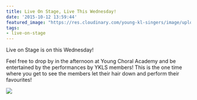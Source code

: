 ```yaml
---
title: Live On Stage, Live This Wednesday!
date: '2015-10-12 13:59:44'
featured_image: "https://res.cloudinary.com/young-kl-singers/image/upload/c_crop,h_1293,w_2300,x_430,y_400/v1520597570/151012_Live_On_Stage_Live_This_Wednesday_Feature.jpg"
tags:
- live-on-stage
---
```


Live on Stage is on this Wednesday!

Feel free to drop by in the afternoon at Young Choral Academy and be entertained by the performances by YKLS members! This is the one time where you get to see the members let their hair down and perform their favourites!

![](https://res.cloudinary.com/young-kl-singers/image/upload/v1520597570/Live%20On%20Stage%202015.jpg)

 
